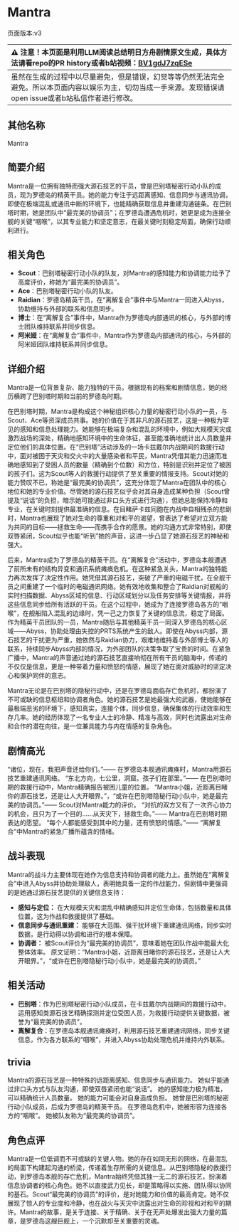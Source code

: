 # Mantra
页面版本:v3
 

| :warning: 注意！本页面是利用LLM阅读总结明日方舟剧情原文生成，具体方法请看repo的PR history或者b站视频：[BV1gdJ7zqESe](https://www.bilibili.com/video/BV1gdJ7zqESe/)         |
|:----------------------------|
| 虽然在生成的过程中以尽量避免，但是错误，幻觉等等仍然无法完全避免。所以本页面内容以娱乐为主，切勿当成一手来源。发现错误请open issue或者b站私信作者进行修改。|



## 其他名称
Mantra
## 简要介绍
Mantra是一位拥有独特而强大源石技艺的干员，曾是巴别塔秘密行动小队的成员，现为罗德岛的精英干员。她的能力专注于远距离感知、信息同步与通讯协调，即使在极端混乱或通讯中断的环境下，也能精确获取信息并重建沟通链条。在巴别塔时期，她是团队中“最完美的协调员”；在罗德岛遭遇危机时，她更是成为连接全舰的关键“咽喉”，以其专业能力和坚定意志，在最关键时刻稳定局面，确保行动顺利进行。
## 相关角色
-   **Scout**：巴别塔秘密行动小队的队友，对Mantra的感知能力和协调能力给予了高度评价，称她为“最完美的协调员”。
-   **Ace**：巴别塔秘密行动小队的队友。
-   **Raidian**：罗德岛精英干员，在“离解复合”事件中与Mantra一同进入Abyss，协助维持与外部的联系和信息同步。
-   **博士**：在“离解复合”事件中，Mantra作为罗德岛内部通讯的核心，与外部的博士团队维持联系并同步信息。
-   **阿米娅**：在“离解复合”事件中，Mantra作为罗德岛内部通讯的核心，与外部的阿米娅团队维持联系并同步信息。
## 详细介绍
Mantra是一位背景复杂、能力独特的干员。根据现有的档案和剧情信息，她的经历横跨了巴别塔时期和当前的罗德岛时期。

在巴别塔时期，Mantra是构成这个神秘组织核心力量的秘密行动小队的一员，与Scout、Ace等资深成员共事。她的价值在于其非凡的源石技艺，这是一种极为罕见的感知和信息处理能力。她能够在极端复杂和混乱的环境中，例如大规模天灾或激烈战场的深处，精确地感知环境中的生命体征，甚至能准确地统计出人员数量并定位他们的具体位置。在“巴别塔”活动涉及的一场卡兹戴尔内战期间的救援行动中，面对被困于天灾和交火中的大量感染者和平民，Mantra凭借其能力迅速而准确地感知到了受困人员的数量（精确到个位数）和方位，特别是识别并定位了被困的孩子们。这为Scout等人的救援行动提供了至关重要的情报支持。Scout对她的能力赞叹不已，称她是“最完美的协调员”，这充分体现了Mantra在团队中的核心地位和她的专业价值。尽管她的源石技艺似乎会对其自身造成某种负担（Scout曾提及“说话”的负担，暗示她可能通过非口头方式进行沟通），但她总能保持冷静和专业，在关键时刻提供最准确的信息。在目睹萨卡兹同胞在内战中自相残杀的悲剧时，Mantra也展现了她对生命的尊重和对和平的渴望，曾表达了希望对立双方能为共同的目标——拯救生命——而携手合作的愿景。她的沟通方式非常特别，即使双唇紧闭，Scout似乎也能“听到”她的声音，这进一步凸显了她源石技艺的神秘和强大。

后来，Mantra成为了罗德岛的精英干员。在“离解复合”活动中，罗德岛本舰遭遇了前所未有的结构异变和通讯系统瘫痪危机。在这种紧急关头，Mantra的独特能力再次发挥了决定性作用。她凭借其源石技艺，突破了严重的电磁干扰，在全舰干员之间重建了一个临时的电磁通讯网络。她有效地收集和整合了Raidian对舰船的实时扫描数据、Abyss区域的信息、行动区域划分以及任务安排等关键情报，并将这些信息同步给所有活跃的干员。在这个过程中，她成为了连接罗德岛各方的“咽喉”，在舰船陷入混乱的边缘时，凭一己之力恢复了关键的信息流，稳定了局面。作为精英干员团队的一员，Mantra随后与其他精英干员一同深入罗德岛的核心区域——Abyss，协助处理由失控的PRTS系统产生的敌人。即使在Abyss内部，源石技艺的干扰更为严重，她依然与Raidian协力，艰难地维持着与外部博士等人的联系，持续同步Abyss内部的情况，为外部团队的决策争取了宝贵的时间。在紧急广播中，Mantra的声音通过她的源石技艺直接响彻在所有干员的脑海中，传递的不仅仅是信息，更是一种带着力量和愤怒的情感，展现了她在面对威胁时的坚定决心和保护同伴的意志。

Mantra无论是在巴别塔的隐秘行动中，还是在罗德岛面临存亡危机时，都扮演了不可或缺的信息枢纽和协调者角色。她的源石技艺是她最强大的武器，使她能够在最极端恶劣的环境下，感知真实，连接个体，同步信息，确保集体的行动效率和生存几率。她的经历体现了一名专业人士的冷静、精准与高效，同时也流露出对生命和合作的潜在向往，是一位兼具能力与内在情感的复杂角色。
## 剧情高光
“诸位，现在，我把声音还给你们。”—— 在罗德岛本舰通讯瘫痪时，Mantra用源石技艺重建通讯网络。
“东北方向，七公里，洞窟。孩子们在那里。”—— 在巴别塔时期的救援行动中，Mantra精确报告被困儿童的位置。
“Mantra小姐，近距离目睹你的源石技艺，还是让人大开眼界。”，“或许在巴别塔隐秘行动小队中，她是最完美的协调员。”—— Scout对Mantra能力的评价。
“对抗的双方又有了一次齐心协力的机会，且只为了一个目的......从天灾下，拯救生命。”—— Mantra在巴别塔时期表达的愿望。
“每个人都能感受到其中的力量，还有愤怒的情感。”—— “离解复合”中Mantra的紧急广播所蕴含的情绪。
## 战斗表现
Mantra的战斗力主要体现在她作为信息支持和协调者的能力上。虽然她在“离解复合”中进入Abyss并协助处理敌人，表明她具备一定的作战能力，但剧情中更强调的是她通过源石技艺提供的关键信息支持：
- **感知与定位：** 在大规模天灾和混乱中精确感知并定位生命体，包括数量和具体位置，这为作战和救援提供了基础。
- **信息同步与通讯重建：** 能够在大范围、强干扰环境下重建通讯网络，同步实时数据，是行动得以协调和进行的根本保障。
- **协调者：** 被Scout评价为“最完美的协调员”，意味着她在团队作战中能最大化整体效率。
原文证明：“Mantra小姐，近距离目睹你的源石技艺，还是让人大开眼界。”，“或许在巴别塔隐秘行动小队中，她是最完美的协调员。”
## 相关活动
-   **巴别塔**：作为巴别塔秘密行动小队成员，在卡兹戴尔内战期间的救援行动中，运用感知类源石技艺精确探测并定位受困人员，为救援行动提供关键数据，被誉为“最完美的协调员”。
-   **离解复合**：在罗德岛本舰通讯瘫痪时，利用源石技艺重建通讯网络，同步关键信息，作为各方联系的“咽喉”，并进入Abyss协助处理危机并维持内外联系。
## trivia
Mantra的源石技艺是一种特殊的远距离感知、信息同步与通讯能力。
她似乎能通过非口头方式与队友沟通，即使双唇紧闭也能“说话”。
她的感知能力极为精准，可以精确统计人员数量。
她的能力可能会对自身造成负担。
她曾是巴别塔的秘密行动小队成员，后成为罗德岛的精英干员。
在罗德岛危机中，她被形容为连接各方的“咽喉”。
她被队友称为“最完美的协调员”。
## 角色点评
Mantra是一位低调而不可或缺的关键人物。她的存在如同无形的网络，在最混乱的局面下构建起沟通的桥梁，传递着生存所需的关键信息。从巴别塔隐秘的救援行动，到罗德岛本舰的存亡危机，Mantra始终凭借其独一无二的源石技艺，扮演着信息协调者的核心角色。她不以直接武力见长，却是策略得以实施、团队得以协同的基石。Scout“最完美的协调员”的评价，是对她能力和价值的最高肯定。她不仅展现了惊人的专业度和冷静，也在战火与天灾中流露出对生命的珍视和对和平的期许。Mantra的故事，是关于连接、关于精确、关于在无声处爆发出强大力量的篇章，是罗德岛这艘巨舰上，一个沉默却至关重要的灵魂。